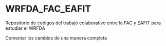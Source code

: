 # WRFDA_FAC_EAFIT

Repositorio de codigos del trabajo colaborativo entre la FAC y EAFIT para estudiar el WRFDA

Comentar los cambios de una manera completa

